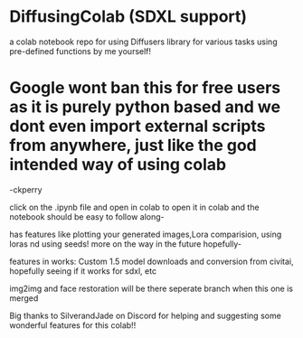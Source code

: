 # DiffusingColab (SDXL support)
a colab notebook repo for using Diffusers library for various tasks using pre-defined functions by me yourself! 


# Google wont ban this for free users as it is purely python based and we dont even import external scripts from anywhere, just like the god intended way of using colab 
-ckperry


click on the .ipynb file and open in colab to open it in colab and the notebook should be easy to follow along-

has features like plotting your generated images,Lora comparision, using loras nd using seeds! more on the way in the future hopefully-

features in works: Custom 1.5 model downloads and conversion from civitai, hopefully seeing if it works for sdxl, etc


img2img and face restoration will be there seperate branch when this one is merged


Big thanks to SilverandJade on Discord for helping and suggesting some wonderful features for this colab!!
